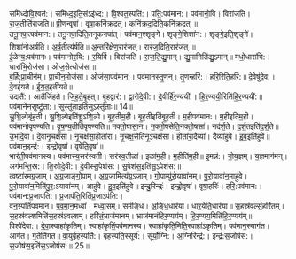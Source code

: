 

  
समि॑ध्दोवि॒श्वत॑:। समि॑ध्द॒इति॒संऽइ॑ध्द:। वि॒श्वत॒स्पति॑:। पति॒:पव॑मान:। पव॑मानो॒वि। विरा॑जति। रा॒ज॒तीति॑राजति॥ प्री॒णन्वृषा॑। वृषा॒कनि॑क्रदत्। कनि॑क्रद॒दिति॒कनि॑क्रदत् ॥  
तनू॒नपा॒त्पव॑मान:। तनू॒नपा॒दिति॒तनूकनपा॑त्। पव॑मान॒श्शृङ्गे॑। शृङ्गे॒शिशा॑न:। शृङ्गे॒इति॒शृङ्गे॑। शिशा॑नोअर्षति। अ॒र्ष॒तीत्य॑र्षति॥ अ॒न्तरि॑क्षेण॒रार॑जत्। रार॑ज॒दिति॒रार॑जत् ॥  
ई॒ळेन्य॒:पव॑मानः। पव॑मानोर॒यि:। र॒यिर्वि। विरा॑जति। रा॒ज॒ति॒द्यु॒मान्। द्यु॒मानिति॑द्यु॒ऽमान्॥ मधो॒धारा॑भि:। धारा॑भि॒रोज॑सा। ओज॒सेत्योज॑सा॥  
ब॒र्हि:प्रा॒चीन॑म्। प्रा॒चीन॒मोज॑सा। ओज॑सा॒पव॑मान:। पव॑मानस्तृ॒णन्। तृ॒णन्हरि॑:। हरि॒रिति॒हरि॑:॥ दे॒वेषु॑दे॒व:। दे॒वई॑यते। ई॒य॒त॒इती॑यते॥  
उदातै॑:। आतै॑र्जिहते। जि॒ह॒ते॒बृ॒हत्। बृ॒हद्वार॑:। द्वारो॑दे॒वी:। दे॒वीर्हि॑र॒ण्ययी॑:। हि॒र॒ण्ययी॒रिति॑हि॒र॒ण्ययी॑:॥ पव॑मानेन॒सुष्टु॑ता:। सुस्तु॑ता॒इति॒सुऽस्तु॑ताः॥ 14॥  
सु॒शि॒ल्पेबृ॑ह॒ती। सु॒शि॒ल्पेइति॑शु॒ऽशि॒ल्पे। बृ॒ह॒तीम॒ही। बृ॒ह॒तीइति॑बृ॒ह॒ती। म॒हीपव॑मान:। म॒हीइति॑म॒ही। पव॑मानोवृषण्यति। वृ॒ष॒ण्य॒तीति॑वृषण्यति॥ नक्तो॒षासा॒न। न॒क्तो॒षसेति॒नक्तो॒षसा॑। नद॑र्श॒ते। द॒र्श॒तइति॑द॒र्श॒ते॥  
उ॒भादे॒वा। दे॒वानृ॒चक्ष॑सा। नृ॒चक्ष॑सा॒होता॑रा। नृ॒चक्ष॒सेति॑नृ॒ऽचक्ष॑सा। होता॑रा॒दैव्या॑। दैव्या॑हुवे। हु॒व॒इति॑हुवे॥ पव॑मान॒इन्द्र॑:। इन्द्रो॒वृषा॑। वृषेति॒वृषा॑॥  
भार॑ती॒पव॑मानस्य। पव॑मास्य॒सर॑स्वती। सर॑स्व॒तीळा॑। इळा॑म॒ही। म॒हीति॑म॒ही॥ इ॒मन्न॑:। नो॒य॒ज्ञम्। य॒ज्ञमाग॑मन्। अग॑मन्ति॒स्र:। ति॒स्रोदे॒वी:। दे॒वीस्सु॒पेश॑स:। सु॒पेश॑स॒इति॑सु॒ऽपेश॑स:॥  
त्वष्टा॑रमग्र॒जाम्। अ॒ग्र॒जाङ्गो॒पाम्। अ॒ग्र॒जामित्य॑ग्र॒ऽजाम्। गो॒पाम्पु॑रो॒यावा॑नम्। पु॒रो॒यावा॑न॒माहु॑वे। पु॒रो॒यावा॑न॒मिति॑पु॒र॒:ऽयावा॑नम्। आहु॑वे। हु॒व॒इति॑हुवे॥ इन्दु॒रिन्द्रः॑। इन्द्रो॒वृषा॑। वृषा॒हरिः॑। हरि॒:पव॑मान:। पव॑मान:प्र॒जाप॑ति:। प्र॒जाप॑ति॒रिति॑प्र॒जाऽप॑ति:।  
वन॒स्पतिं॑पवमान। प॒व॒मा॒न॒मध्वा॑। मध्वा॒सम्। सम॑ङ्धि। अ॒ङ्धि॒धार॑या। धार॒येति॒धार॑या॥ स॒हस्र॑वल्सं॒हरि॑तम्। स॒हस्र॑वल्शमिति॑स॒हस्र॑ऽवल्शम्। हरि॑तं॒भ्राज॑मानम्। भ्राज॑मानंहिर॒ण्यय॑म्। हि॒र॒ण्यय॒मिति॑हि॒र॒ण्यय॑म्॥  
विश्वे॑देवा:। दे॒वा॒स्वाहा॑कृतिम्। स्वाहा॑कृतिं॒पव॑मानस्य। स्वाहा॑कृति॒मिति॒स्वाहा॑ऽकृतिम्। पव॑मान॒स्याग॑त। आग॑त। ग॒तेति॑गत॥ वा॒युर्बृह॒स्पति॑:। बृह॒स्पति॒स्सूर्य॑:। सूर्यो॒ग्नि:। अ॒ग्निरिन्द्र॑:। इन्द्र॑:स॒जोष॑स:। स॒जोष॑स॒इति॑स॒ऽजोष॑स:॥ 25॥  
